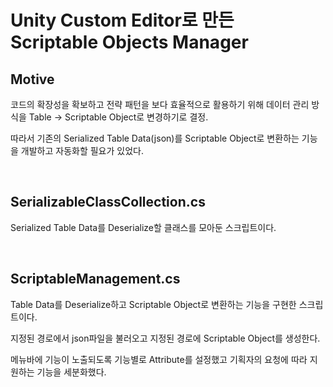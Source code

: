 # Unity Custom Editor로 만든 Scriptable Objects Manager

## Motive
코드의 확장성을 확보하고 전략 패턴을 보다 효율적으로 활용하기 위해 데이터 관리 방식을 Table -> Scriptable Object로 변경하기로 결정.

따라서 기존의 Serialized Table Data(json)를 Scriptable Object로 변환하는 기능을 개발하고 자동화할 필요가 있었다.

<br/>

## SerializableClassCollection.cs
Serialized Table Data를 Deserialize할 클래스를 모아둔 스크립트이다.

<br/>

## ScriptableManagement.cs
Table Data를 Deserialize하고 Scriptable Object로 변환하는 기능을 구현한 스크립트이다.

지정된 경로에서 json파일을 불러오고 지정된 경로에 Scriptable Object를 생성한다.

메뉴바에 기능이 노출되도록 기능별로 Attribute를 설정했고 기획자의 요청에 따라 지원하는 기능을 세분화했다.
